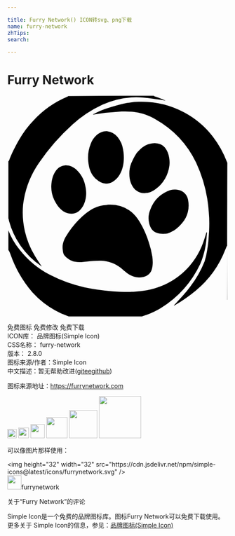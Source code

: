 ```yaml
---

title: Furry Network() ICON转svg、png下载
name: furry-network
zhTips: 
search: 

---
```


# Furry Network  <small style="font-size: 60%;font-weight: 100"></small>

<div id="svg" class="svg-wrap">
<svg role="img" viewBox="0 0 24 24" xmlns="http://www.w3.org/2000/svg"><title>Furry Network icon</title><path d="M15.91 0C12.79 0 9.69 0 6.6.03c0 .05-.06.05-.09.08a10.5 10.5 0 0 0-3.66 2.57c-.84.87-1.52 1.9-2.06 3-.2.38-.38.79-.55 1.2-.02.08-.05.2-.13.25v6.22c.05.08.05.2.08.3a8.66 8.66 0 0 0 3.42 4.83c.03.03.05.09.11.06-.03-.03-.03-.06-.06-.08-.24-.36-.46-.69-.67-1.04a9.1 9.1 0 0 1-1.28-5.57 10.09 10.09 0 0 1 1.71-4.53 23.07 23.07 0 0 1 3.64-4.18A13.05 13.05 0 0 1 10.32.98 8.82 8.82 0 0 1 14.74.2c.7.06 1.39.17 2.07.27L17 .5c.08.03.13.03.21.03-.38-.16-.76-.33-1.14-.44-.05-.02-.1-.02-.16-.08zm-1.66.66c-.43.02-.84.05-1.27.13-.74.14-1.44.36-2.15.58a7.47 7.47 0 0 0-1.44.62c-.02 0-.08 0-.08.06h.05a28.12 28.12 0 0 1 3.05-.33c.51-.03 1.06 0 1.57.08.76.11 1.47.39 2.12.77a10.8 10.8 0 0 1 4.4 4.7 15.14 15.14 0 0 1 1.38 5.43c.06.65.06 1.34.03 2.02l-.08 1.14c-.03.33-.08.66-.14.99a6.1 6.1 0 0 1-.27 1.17 11.7 11.7 0 0 1-1.55 2.73c-.49.66-1.05 1.26-1.6 1.86-.08.08-.13.13-.19.22.06 0 .06-.03.08-.03a16.74 16.74 0 0 0 2.31-1.61 10.87 10.87 0 0 0 3.2-4.45l.17-.41h.03v5.87c0 .02 0-9.17.02-15 0 .02 0 .05-.02.07l-.03-.09a10.75 10.75 0 0 0-1.52-2.73 9.7 9.7 0 0 0-3.12-2.64A9.76 9.76 0 0 0 14.25.66zm9.63 6.54l.01-.02V1.75 7.2zm-13-3.33c-.4-.04-.8.09-1.19.42a2.33 2.33 0 0 0-.62.9c-.33.8-.38 1.58-.22 2.4.11.63.4 1.18.92 1.58.52.44 1.12.5 1.66.2.33-.2.57-.44.76-.77.33-.57.46-1.2.46-1.85 0-.3-.02-.58-.08-.88a2.8 2.8 0 0 0-.62-1.4 1.69 1.69 0 0 0-1.08-.6zM16 5.15a2.38 2.38 0 0 0-1.72.83c-.3.27-.46.63-.65.98a3.04 3.04 0 0 0-.38 1.53c0 .38.05.74.21 1.1.28.65.8 1 1.44 1 .47 0 .85-.16 1.2-.43a3.75 3.75 0 0 0 1.5-2.57c.05-.46 0-.93-.17-1.4-.16-.4-.4-.75-.82-.92a1.61 1.61 0 0 0-.6-.12zM6.38 7.56c-.44.03-.84.2-1.11.6-.36.5-.47 1.07-.5 1.64-.02.6.12 1.15.39 1.67.22.43.51.82.92 1.1.52.34 1.17.34 1.63.02.27-.2.46-.47.6-.77.27-.63.32-1.3.16-1.99a3.3 3.3 0 0 0-1.06-1.86c-.3-.24-.62-.4-1.03-.4zm11.86 2.64a1.84 1.84 0 0 0-.9.2 3.5 3.5 0 0 0-1.81 1.97 2.44 2.44 0 0 0-.11 1.58c.14.5.4.85.9.99.19.05.4.08.6.08.32 0 .54-.03.8-.17.53-.24.93-.6 1.28-1.03a2.9 2.9 0 0 0 .63-2.46 1.3 1.3 0 0 0-1.09-1.12 1.87 1.87 0 0 0-.3-.04zm-7.11 1.65c-.08 0-.22 0-.35.03a3.58 3.58 0 0 0-1.5.4c-.6.34-1.1.77-1.57 1.26a10.07 10.07 0 0 0-1.39 1.83c-.21.38-.35.8-.32 1.23.03.25.03.47.14.68.3.39.7.66 1.19.77.46.08.92.03 1.38-.03.52-.05 1-.1 1.5-.08.78.05 1.5.3 2.12.79.24.2.46.41.73.6.51.36 1.06.52 1.68.38.52-.1.87-.43.98-.95.1-.44.08-.85.02-1.29a9.46 9.46 0 0 0-.37-1.5 9.95 9.95 0 0 0-1-2.26c-.3-.5-.66-.93-1.15-1.26a3.68 3.68 0 0 0-2.09-.6zM.11 14.64v2.13c.1.13.16.3.22.46a12.8 12.8 0 0 0 2.41 4.18 9.6 9.6 0 0 0 3.83 2.56c.03 0 .05.03.08.03h8.01c.03-.03.03-.03.05-.03a8.68 8.68 0 0 0 1.99-.9 11.4 11.4 0 0 0 4.26-4.8c.43-1.01.65-2.08.7-3.2a.4.4 0 0 0 0-.24c-.02.02-.05.05-.05.08l-.22.7a8.29 8.29 0 0 1-1.87 3.2 8.08 8.08 0 0 1-2.85 1.91c-.95.39-1.95.55-2.99.6-.76.03-1.49 0-2.22-.05a24.34 24.34 0 0 1-3.1-.44 15.48 15.48 0 0 1-3.75-1.36 10.15 10.15 0 0 1-3.3-2.76 7.5 7.5 0 0 1-1.2-2.07z"/></svg>
</div>
<detail full-name='furry-network'></detail>

<div class="detail-page">
<p>
<span><span class="badge-success badge">免费图标</span> <span class="badge-success badge">免费修改</span>  <span class="badge-success badge">免费下载</span> </span>
<br/>
<span>
ICON库：
<span class="badge-secondary badge">品牌图标(Simple Icon)</span> 
</span>
<br/>
<span>
CSS名称：
<span class="badge-secondary badge">furry-network</span> 
</span>

<br/>
<span>
版本：
<span class="badge-secondary badge">2.8.0</span> 
</span>
<br/>
<span>图标来源/作者：<span class="badge-light badge">Simple Icon</span></span> 
<br/>
<span class="zh-detail">中文描述：暂无<span class="help-link"><span>帮助改进</span>(<a href="https://gitee.com/liuwave/icon-helper/edit/master/json/brands/furry-network.json" target="_blank" rel="noopener noreferrer">gitee</a><a href="https://github.com/liuwave/icon-helper/edit/master/json/brands/furry-network.json" target="_blank" rel="noopener noreferrer">github</a></span>)</span><br/>
</p>
</div><div class="description description alert alert-light"><p>图标来源地址：<a href="https://furrynetwork.com" target="_blank" rel="noopener noreferrer">https://furrynetwork.com</a></p></div>
<div class="alert alert-dark">
<img height="21" width="21" src="https://cdn.jsdelivr.net/npm/simple-icons@latest/icons/furrynetwork.svg" />
<img height="24" width="24" src="https://cdn.jsdelivr.net/npm/simple-icons@latest/icons/furrynetwork.svg" />
<img height="32" width="32" src="https://cdn.jsdelivr.net/npm/simple-icons@latest/icons/furrynetwork.svg" />
<img height="48" width="48" src="https://cdn.jsdelivr.net/npm/simple-icons@latest/icons/furrynetwork.svg" />
<img height="64" width="64" src="https://cdn.jsdelivr.net/npm/simple-icons@latest/icons/furrynetwork.svg" />
<img height="96" width="96" src="https://cdn.jsdelivr.net/npm/simple-icons@latest/icons/furrynetwork.svg" />

</div>
<div>
  <p>可以像图片那样使用：    
  </p>
  <div class="alert alert-primary" style="font-size: 14px">
    &lt;img height="32" width="32" src="https://cdn.jsdelivr.net/npm/simple-icons@latest/icons/furrynetwork.svg" /&gt;
    <copy-btn content='<img height="32" width="32" src="https://cdn.jsdelivr.net/npm/simple-icons@latest/icons/furrynetwork.svg" />'></copy-btn>
  </div>
  <div class="alert alert-secondary">
    <img height="32" width="32" src="https://cdn.jsdelivr.net/npm/simple-icons@latest/icons/furrynetwork.svg" />furrynetwork
    <copy-btn content="furrynetwork" btn-title="复制图标名称"></copy-btn>
  </div>
</div>

<Vssue title="关于“Furry Network”的评论" >关于“Furry Network”的评论</Vssue>


<div><p>Simple Icon是一个免费的品牌图标库。图标Furry Network可以免费下载使用。更多关于  Simple Icon的信息，参见：<a target="_blank" href="https://iconhelper.cn/brands.html">品牌图标(Simple Icon)</a>
</p></div>
